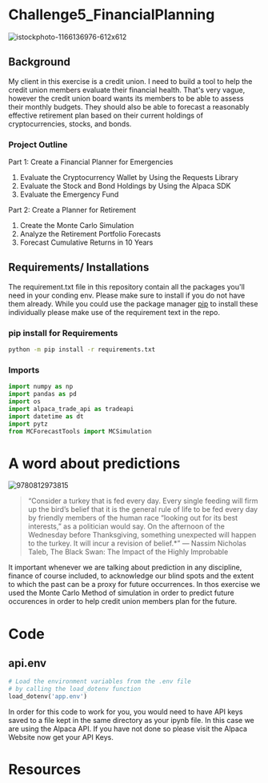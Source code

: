 # Challenge5_FinancialPlanning
![istockphoto-1166136976-612x612](https://user-images.githubusercontent.com/101449950/163918164-07cdbf72-1d52-4216-85bd-007ef3ba2575.jpeg)

## Background
My client in this exercise is a credit union. I need to build a tool to help the credit union members evaluate their financial health. That's very vague, however the credit union board wants its members to be able to assess their monthly budgets. They should also be able to forecast a reasonably effective retirement plan based on their current holdings of cryptocurrencies, stocks, and bonds. 

### Project Outline
Part 1: Create a Financial Planner for Emergencies
  1. Evaluate the Cryptocurrency Wallet by Using the Requests Library
  2. Evaluate the Stock and Bond Holdings by Using the Alpaca SDK
  3. Evaluate the Emergency Fund

Part 2: Create a Planner for Retirement
  1. Create the Monte Carlo Simulation
  2. Analyze the Retirement Portfolio Forecasts
  3. Forecast Cumulative Returns in 10 Years

## Requirements/ Installations
The requirement.txt file in this repository contain all the packages you'll need in your conding env. Please make sure to install if you do not have them already. While you could use the package manager [pip](https://pip.pypa.io/en/stable/) to install these individually please make use of the requirement text in the repo.

### pip install for Requirements
```bash
python -m pip install -r requirements.txt
```
### Imports
```python
import numpy as np
import pandas as pd
import os
import alpaca_trade_api as tradeapi
import datetime as dt
import pytz
from MCForecastTools import MCSimulation
```

# A word about predictions 
![9780812973815](https://user-images.githubusercontent.com/101449950/163919796-3c537be4-c4c0-46cc-81f3-9031d3faa786.jpeg)

> “Consider a turkey that is fed every day. Every single feeding will firm up the bird’s belief that it is the general rule of life to be fed every day by friendly members of the human race “looking out for its best interests,” as a politician would say. On the afternoon of the Wednesday before Thanksgiving, something unexpected will happen to the turkey. It will incur a revision of belief.*” 
― Nassim Nicholas Taleb, The Black Swan: The Impact of the Highly Improbable

It important whenever we are talking about prediction in any discipline, finance of course included, to acknowledge our blind spots and the extent to which the  past can be a proxy for future occurrences. In thos exercise we used the Monte Carlo Method of simulation in order to predict future occurences in order to help credit union members plan for the future. 

# Code

## api.env
```python
# Load the environment variables from the .env file
# by calling the load_dotenv function
load_dotenv('app.env')
```
In order for this code to work for you, you would need to have API keys saved to a file kept in the same directory as your ipynb file. In this case we are using the Alpaca API. If you have not done so please visit the Alpaca Website now get your API Keys.
# Resources
